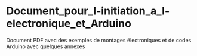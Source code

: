 # Document_pour_l-initiation_a_l-electronique_et_Arduino
Document PDF avec des exemples de montages électroniques et de codes Arduino avec quelques annexes
